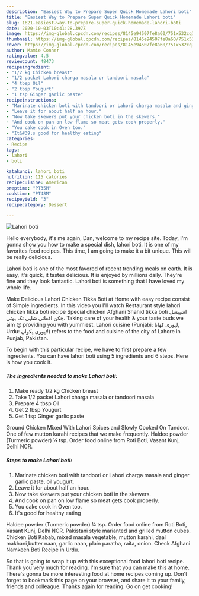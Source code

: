 ```yaml
---
description: "Easiest Way to Prepare Super Quick Homemade Lahori boti"
title: "Easiest Way to Prepare Super Quick Homemade Lahori boti"
slug: 1621-easiest-way-to-prepare-super-quick-homemade-lahori-boti
date: 2020-10-03T10:41:28.397Z
image: https://img-global.cpcdn.com/recipes/8145e94507fe8a60/751x532cq70/lahori-boti-recipe-main-photo.jpg
thumbnail: https://img-global.cpcdn.com/recipes/8145e94507fe8a60/751x532cq70/lahori-boti-recipe-main-photo.jpg
cover: https://img-global.cpcdn.com/recipes/8145e94507fe8a60/751x532cq70/lahori-boti-recipe-main-photo.jpg
author: Mamie Conner
ratingvalue: 4.5
reviewcount: 48473
recipeingredient:
- "1/2 kg Chicken breast"
- "1/2 packet Lahori charga masala or tandoori masala"
- "4 tbsp Oil"
- "2 tbsp Yougurt"
- "1 tsp Ginger garlic paste"
recipeinstructions:
- "Marinate chicken boti with tandoori or Lahori charga masala and ginger garlic paste, oil yougurt."
- "Leave it for about half an hour."
- "Now take skewers put your chicken boti in the skewers."
- "And cook on pan on low flame so meat gets cook properly."
- "You cake cook in Oven too."
- "It&#39;s good for healthy eating"
categories:
- Recipe
tags:
- lahori
- boti

katakunci: lahori boti 
nutrition: 115 calories
recipecuisine: American
preptime: "PT35M"
cooktime: "PT48M"
recipeyield: "3"
recipecategory: Dessert

---
```



![Lahori boti](https://img-global.cpcdn.com/recipes/8145e94507fe8a60/751x532cq70/lahori-boti-recipe-main-photo.jpg)

Hello everybody, it's me again, Dan, welcome to my recipe site. Today, I'm gonna show you how to make a special dish, lahori boti. It is one of my favorites food recipes. This time, I am going to make it a bit unique. This will be really delicious.

Lahori boti is one of the most favored of recent trending meals on earth. It is easy, it's quick, it tastes delicious. It is enjoyed by millions daily. They're fine and they look fantastic. Lahori boti is something that I have loved my whole life.

Make Delicious Lahori Chicken Tikka Boti at Home with easy recipe consist of Simple ingredients. In this video you I&#39;ll watch Restaurant style lahori chicken tikka boti recipe Special chicken Afghani Shahid tikka boti اشپیشل چکن افغانی شاہی تکہ بوٹی. Taking care of your health &amp; your taste buds we aim @ providing you with yummiest. Lahori cuisine (Punjabi: لہوری کھانا, Urdu: لاہوری پکوان‎) refers to the food and cuisine of the city of Lahore in Punjab, Pakistan.


To begin with this particular recipe, we have to first prepare a few ingredients. You can have lahori boti using 5 ingredients and 6 steps. Here is how you cook it.

<!--inarticleads1-->

##### The ingredients needed to make Lahori boti:

1. Make ready 1/2 kg Chicken breast
1. Take 1/2 packet Lahori charga masala or tandoori masala
1. Prepare 4 tbsp Oil
1. Get 2 tbsp Yougurt
1. Get 1 tsp Ginger garlic paste


Ground Chicken Mixed With Lahori Spices and Slowly Cooked On Tandoor. One of few mutton karahi recipes that we make frequently. Haldee powder (Turmeric powder) ¼ tsp. Order food online from Roti Boti, Vasant Kunj, Delhi NCR. 

<!--inarticleads2-->

##### Steps to make Lahori boti:

1. Marinate chicken boti with tandoori or Lahori charga masala and ginger garlic paste, oil yougurt.
1. Leave it for about half an hour.
1. Now take skewers put your chicken boti in the skewers.
1. And cook on pan on low flame so meat gets cook properly.
1. You cake cook in Oven too.
1. It&#39;s good for healthy eating


Haldee powder (Turmeric powder) ¼ tsp. Order food online from Roti Boti, Vasant Kunj, Delhi NCR. Pakistani style marianted and grilled mutton cubes. Chicken Boti Kabab, mixed masala vegetable, mutton karahi, daal makhani,butter naan, garlic naan, plain paratha, raita, onion. Check Afghani Namkeen Boti Recipe in Urdu. 

So that is going to wrap it up with this exceptional food lahori boti recipe. Thank you very much for reading. I'm sure that you can make this at home. There's gonna be more interesting food at home recipes coming up. Don't forget to bookmark this page on your browser, and share it to your family, friends and colleague. Thanks again for reading. Go on get cooking!
